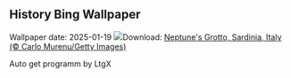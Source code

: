 ## History Bing Wallpaper
Wallpaper date: 2025-01-19
![](https://www.bing.com/th?id=OHR.NeptunesGrotto_EN-IN4839715567_UHD.jpg&w=1000)Download: [Neptune's Grotto, Sardinia, Italy (© Carlo Murenu/Getty Images)](https://www.bing.com/th?id=OHR.NeptunesGrotto_EN-IN4839715567_UHD.jpg)

Auto get programm by LtgX
